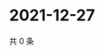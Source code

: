 # 2021-12-27

共 0 条

<!-- BEGIN WEIBO -->
<!-- 最后更新时间 Mon Dec 27 2021 10:40:50 GMT+0800 (China Standard Time) -->

<!-- END WEIBO -->
